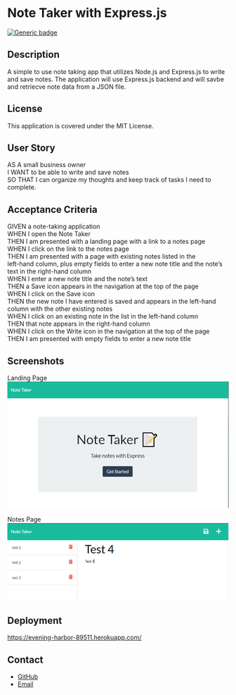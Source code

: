 # Note Taker with Express.js
[![Generic badge](https://img.shields.io/badge/License-MIT-yellowgreen.svg)](https://shields.io/)

## Description
A simple to use note taking app that utilizes Node.js and Express.js to write and save notes. The application will use Express.js backend and will savbe and retriecve note data from a JSON file.

## License
This application is covered under the MIT License.

## User Story
AS A small business owner<br />
I WANT to be able to write and save notes<br />
SO THAT I can organize my thoughts and keep track of tasks I need to complete.

## Acceptance Criteria
GIVEN a note-taking application<br />
WHEN I open the Note Taker<br />
THEN I am presented with a landing page with a link to a notes page<br />
WHEN I click on the link to the notes page<br />
THEN I am presented with a page with existing notes listed in the <br />left-hand column, plus empty fields to enter a new note title and the note’s text in the right-hand column<br />
WHEN I enter a new note title and the note’s text<br />
THEN a Save icon appears in the navigation at the top of the page<br />
WHEN I click on the Save icon<br />
THEN the new note I have entered is saved and appears in the left-hand column with the other existing notes<br />
WHEN I click on an existing note in the list in the left-hand column<br />
THEN that note appears in the right-hand column<br />
WHEN I click on the Write icon in the navigation at the top of the page<br />
THEN I am presented with empty fields to enter a new note title 

## Screenshots
Landing Page
![](./public/assets/images/homepage.PNG)

Notes Page
![](./public/assets/images/notespage.PNG)

## Deployment
https://evening-harbor-89511.herokuapp.com/

## Contact

- [GitHub]( https://github.com/Bunix25)
- [Email](svattt7@gmail.com.com)
